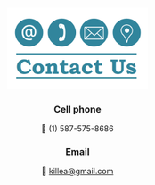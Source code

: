 <div style="margin-top:50px" align="center">
    <img style="min-width:20%;width:50%" src="c_u.png">
</div>
<div align="center">

### Cell phone

  📱 (1) 587-575-8686

### Email

📧 killea@gmail.com
</div>


